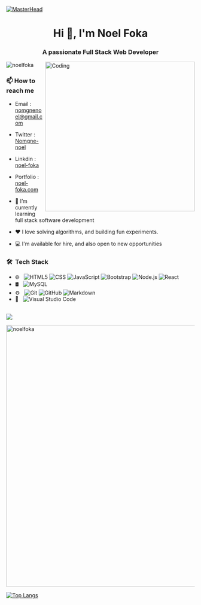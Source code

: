 [![MasterHead](https://blog.eduonix.com/wp-content/uploads/2018/09/Full-Stack-Developer.jpg)](https://rishavchanda.io)

<h1 align="center">Hi 👋, I'm Noel Foka</h1>
<h3 align="center">A passionate Full Stack Web Developer</h3>

<img align="right" alt="Coding" width="400" src="https://camo.githubusercontent.com/a4c584bce1c41271485d28f92aaf9f581b3c88b68ca723b6edfd58b4ba988c2b/68747470733a2f2f63646e2e6472696262626c652e636f6d2f75736572732f313138373833362f73637265656e73686f74732f363533393432392f70726f6772616d65722e676966">

<p align="left"> <img src="https://komarev.com/ghpvc/?username=noelfoka&label=Profile%20views&color=0e75b6&style=flat" alt="noelfoka" /> </p>

### 📫 How to reach me

- Email : nomgnenoel@gmail.com
- Twitter : [Nomgne-noel](https://twitter.com/noelnomgne)
- Linkdin : [noel-foka](https://www.linkedin.com/in/no%C3%ABl-nomgne-foka-063013231/)
- Portfolio : [noel-foka.com](https://noelfoka.github.io/portfolio-version/)

- 🌱 I’m currently learning full stack software development

- ❤️ I love solving algorithms, and building fun experiments.

- 💻 I'm available for hire, and also open to new opportunities

<h3> 🛠 &nbsp;Tech Stack</h3>

- 🌐 &nbsp;
  ![HTML5](https://img.shields.io/badge/-HTML5-333333?style=flat&logo=HTML5)
  ![CSS](https://img.shields.io/badge/-CSS-333333?style=flat&logo=CSS3&logoColor=1572B6)
  ![JavaScript](https://img.shields.io/badge/-JavaScript-333333?style=flat&logo=javascript)
  ![Bootstrap](https://img.shields.io/badge/-Bootstrap-333333?style=flat&logo=bootstrap&logoColor=563D7C)
  ![Node.js](https://img.shields.io/badge/-Node.js-333333?style=flat&logo=node.js)
  ![React](https://img.shields.io/badge/-React-333333?style=flat&logo=react)
- 🛢 &nbsp;
  ![MySQL](https://img.shields.io/badge/-MySQL-333333?style=flat&logo=mysql)
  <!--![MongoDB](https://img.shields.io/badge/-MongoDB-333333?style=flat&logo=mongodb)-->
- ⚙️ &nbsp;
  ![Git](https://img.shields.io/badge/-Git-333333?style=flat&logo=git)
  ![GitHub](https://img.shields.io/badge/-GitHub-333333?style=flat&logo=github)
  ![Markdown](https://img.shields.io/badge/-Markdown-333333?style=flat&logo=markdown)
- 🔧 &nbsp;
  ![Visual Studio Code](https://img.shields.io/badge/-Visual%20Studio%20Code-333333?style=flat&logo=visual-studio-code&logoColor=007ACC)
 <!-- ![RStudio](https://img.shields.io/badge/-RStudio-333333?style=flat&logo=rstudio)
  ![Eclipse](https://img.shields.io/badge/-Eclipse-333333?style=flat&logo=eclipse-ide&logoColor=2C2255)
 🖥 &nbsp;
  ![Illustrator](https://img.shields.io/badge/-Illustrator-333333?style=flat&logo=adobe-illustrator)
  ![Photoshop](https://img.shields.io/badge/-Photoshop-333333?style=flat&logo=adobe-photoshop)
  ![InDesign](https://img.shields.io/badge/-InDesign-333333?style=flat&logo=adobe-indesign)-->

<br/>

<!--<p><img align="left" src="https://github-readme-stats.vercel.app/api/top-langs?username=noelfoka&show_icons=true&locale=en&layout=compact" alt="noelfoka" /></p>-->
<a href="https://github.com/anuraghazra/github-readme-stats">
  <picture>
    <source 
      srcset="https://github-readme-stats.vercel.app/api?username=anuraghazra&show_icons=true&theme=dark"
      media="(prefers-color-scheme: light)"
    />
    <source
      srcset="https://github-readme-stats.vercel.app/api?username=anuraghazra&show_icons=true"
      media="(prefers-color-scheme: no-preference), (prefers-color-scheme: no-preference)"
    />
    <img src="https://github-readme-stats.vercel.app/api?username=anuraghazra&show_icons=true" />
  </picture>
</a>
<a href="https://github.com/anuraghazra/convoychat">
  <p><img align="center" width="700" src="https://github-readme-streak-stats.herokuapp.com/?user=noelfoka&" alt="noelfoka" /></p>
</a>

[![Top Langs](https://github-readme-stats.vercel.app/api/top-langs/?username=anuraghazra&hide_progress=true)](https://github.com/anuraghazra/github-readme-stats)

<!--<p><img align="right" src="https://github-readme-streak-stats.herokuapp.com/?user=noelfoka&" alt="noelfoka" /></p>
<picture>
<!--<source 
  srcset="https://github-readme-stats.vercel.app/api?username=anuraghazra&show_icons=true&theme=dark"
  media="(prefers-color-scheme: light)"
/>
<source
  srcset="https://github-readme-stats.vercel.app/api?username=anuraghazra&show_icons=true"
  media="(prefers-color-scheme: no-preference), (prefers-color-scheme: no-preference)"
/>
<img src="https://github-readme-stats.vercel.app/api?username=anuraghazra&show_icons=true" />
</picture>-->



<!--<p>&nbsp;<img align="right" src="https://github-readme-stats.vercel.app/api?username=noelfoka&show_icons=true&locale=en" alt="noelfoka" /></p>-->


